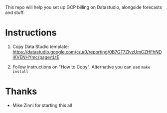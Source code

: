 This repo will help you set up GCP billing on Datastudio, alongside
forecasts and stuff.



# Instructions

1. Copy Data Studio template: https://datastudio.google.com/c/u/0/reporting/0B7GT7ZlyzUmCZHFhNDlKVENHYmc/page/tLtE

2. Follow instructions on "How to Copy". Alternative you can use `make install`


# Thanks

* Mike Zinni for starting this all